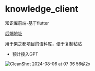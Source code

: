 # knowledge_client
 
知识库前端-基于flutter

[后端地址](https://github.com/kalicyh/knowledge_server)

用于果之都项目的语料库，便于复制粘贴

- 预计接入GPT

![CleanShot 2024-08-06 at 07 36 56@2x](https://github.com/user-attachments/assets/8208aa4d-8015-4517-bb54-5320bc423c2e)
